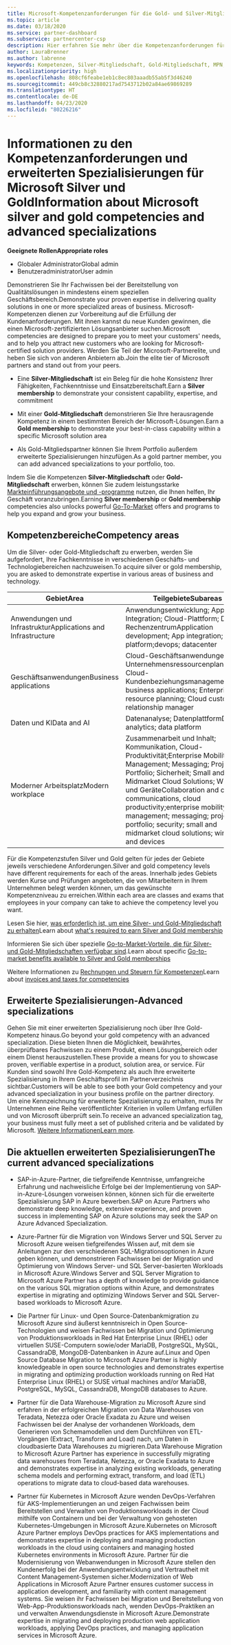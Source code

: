 ```yaml
---
title: Microsoft-Kompetenzanforderungen für die Gold- und Silver-Mitgliedschaft | Partner Center
ms.topic: article
ms.date: 03/18/2020
ms.service: partner-dashboard
ms.subservice: partnercenter-csp
description: Hier erfahren Sie mehr über die Kompetenzanforderungen für die Mitgliedschaftsstufen Silver und Gold.
author: LauraBrenner
ms.author: labrenne
keywords: Kompetenzen, Silver-Mitgliedschaft, Gold-Mitgliedschaft, MPN, MAPS, Kenntnisse, Microsoft Partner Network, Network Mitgliedschaft, erweiterte Spezialisierung
ms.localizationpriority: high
ms.openlocfilehash: 808cf6feabe1eb1c8ec803aaadb55ab5f3d46240
ms.sourcegitcommit: 449cb8c32880217ad7543712b02a84ae69869289
ms.translationtype: HT
ms.contentlocale: de-DE
ms.lasthandoff: 04/23/2020
ms.locfileid: "80226216"
---
```

# <a name="information-about-microsoft-silver-and-gold-competencies-and-advanced-specializations"></a><span data-ttu-id="cf661-104">Informationen zu den Kompetenzanforderungen und erweiterten Spezialisierungen für Microsoft Silver und Gold</span><span class="sxs-lookup"><span data-stu-id="cf661-104">Information about Microsoft silver and gold competencies and advanced specializations</span></span>

<span data-ttu-id="cf661-105">**Geeignete Rollen**</span><span class="sxs-lookup"><span data-stu-id="cf661-105">**Appropriate roles**</span></span>
-    <span data-ttu-id="cf661-106">Globaler Administrator</span><span class="sxs-lookup"><span data-stu-id="cf661-106">Global admin</span></span>
-    <span data-ttu-id="cf661-107">Benutzeradministrator</span><span class="sxs-lookup"><span data-stu-id="cf661-107">User admin</span></span>

<span data-ttu-id="cf661-108">Demonstrieren Sie Ihr Fachwissen bei der Bereitstellung von Qualitätslösungen in mindestens einem speziellen Geschäftsbereich.</span><span class="sxs-lookup"><span data-stu-id="cf661-108">Demonstrate your proven expertise in delivering quality solutions in one or more specialized areas of business.</span></span> <span data-ttu-id="cf661-109">Microsoft-Kompetenzen dienen zur Vorbereitung auf die Erfüllung der Kundenanforderungen. Mit ihnen kannst du neue Kunden gewinnen, die einen Microsoft-zertifizierten Lösungsanbieter suchen.</span><span class="sxs-lookup"><span data-stu-id="cf661-109">Microsoft competencies are designed to prepare you to meet your customers' needs, and to help you attract new customers who are looking for Microsoft-certified solution providers.</span></span> <span data-ttu-id="cf661-110">Werden Sie Teil der Microsoft-Partnerelite, und heben Sie sich von anderen Anbietern ab.</span><span class="sxs-lookup"><span data-stu-id="cf661-110">Join the elite tier of Microsoft partners and stand out from your peers.</span></span>

- <span data-ttu-id="cf661-111">Eine **Silver-Mitgliedschaft** ist ein Beleg für die hohe Konsistenz Ihrer Fähigkeiten, Fachkenntnisse und Einsatzbereitschaft.</span><span class="sxs-lookup"><span data-stu-id="cf661-111">Earn a **Silver membership** to demonstrate your consistent capability, expertise, and commitment</span></span>

- <span data-ttu-id="cf661-112">Mit einer **Gold-Mitgliedschaft** demonstrieren Sie Ihre herausragende Kompetenz in einem bestimmten Bereich der Microsoft-Lösungen.</span><span class="sxs-lookup"><span data-stu-id="cf661-112">Earn a **Gold membership** to demonstrate your best-in-class capability within a specific Microsoft solution area</span></span>

- <span data-ttu-id="cf661-113">Als Gold-Mitgliedspartner können Sie Ihrem Portfolio außerdem erweiterte Spezialisierungen hinzufügen.</span><span class="sxs-lookup"><span data-stu-id="cf661-113">As a gold partner member, you can add advanced specializations to your portfolio, too.</span></span>

<span data-ttu-id="cf661-114">Indem Sie die Kompetenzen **Silver-Mitgliedschaft** oder **Gold-Mitgliedschaft** erwerben, können Sie zudem leistungsstarke [Markteinführungsangebote und -programme](mpn-learn-about-go-to-market-benefits.md) nutzen, die Ihnen helfen, Ihr Geschäft voranzubringen.</span><span class="sxs-lookup"><span data-stu-id="cf661-114">Earning **Silver membership** or **Gold membership** competencies also unlocks powerful [Go-To-Market](mpn-learn-about-go-to-market-benefits.md) offers and programs to help you expand and grow your business.</span></span>

## <a name="competency-areas"></a><span data-ttu-id="cf661-115">Kompetenzbereiche</span><span class="sxs-lookup"><span data-stu-id="cf661-115">Competency areas</span></span>

<span data-ttu-id="cf661-116">Um die Silver- oder Gold-Mitgliedschaft zu erwerben, werden Sie aufgefordert, Ihre Fachkenntnisse in verschiedenen Geschäfts- und Technologiebereichen nachzuweisen.</span><span class="sxs-lookup"><span data-stu-id="cf661-116">To acquire silver or gold membership, you are asked to demonstrate expertise in various areas of business and technology.</span></span>

|<span data-ttu-id="cf661-117">**Gebiet**</span><span class="sxs-lookup"><span data-stu-id="cf661-117">**Area**</span></span>            |<span data-ttu-id="cf661-118">**Teilgebiete**</span><span class="sxs-lookup"><span data-stu-id="cf661-118">**Subareas**</span></span>                    |
|--------------------|--------------------------------|
|<span data-ttu-id="cf661-119">Anwendungen und Infrastruktur</span><span class="sxs-lookup"><span data-stu-id="cf661-119">Applications and Infrastructure</span></span>|<span data-ttu-id="cf661-120">Anwendungsentwicklung; App-Integration; Cloud-Plattform; DevOps; Rechenzentrum</span><span class="sxs-lookup"><span data-stu-id="cf661-120">Application development; App integration; Cloud platform;devops; datacenter</span></span>|
|<span data-ttu-id="cf661-121">Geschäftsanwendungen</span><span class="sxs-lookup"><span data-stu-id="cf661-121">Business applications</span></span> |<span data-ttu-id="cf661-122">Cloud-Geschäftsanwendungen; Unternehmensressourcenplanung; Cloud-Kundenbeziehungsmanagement</span><span class="sxs-lookup"><span data-stu-id="cf661-122">Cloud business applications; Enterprise resource planning; Cloud customer relationship manager</span></span>|
|<span data-ttu-id="cf661-123">Daten und KI</span><span class="sxs-lookup"><span data-stu-id="cf661-123">Data and AI</span></span>|<span data-ttu-id="cf661-124">Datenanalyse; Datenplattform</span><span class="sxs-lookup"><span data-stu-id="cf661-124">Data analytics; data platform</span></span>|
|<span data-ttu-id="cf661-125">Moderner Arbeitsplatz</span><span class="sxs-lookup"><span data-stu-id="cf661-125">Modern workplace</span></span>| <span data-ttu-id="cf661-126">Zusammenarbeit und Inhalt; Kommunikation, Cloud-Produktivität;Enterprise Mobility Management; Messaging; Projekt und Portfolio; Sicherheit; Small and Midmarket Cloud Solutions; Windows und Geräte</span><span class="sxs-lookup"><span data-stu-id="cf661-126">Collaboration and content; communications, cloud productivity;enterprise mobility management; messaging; project and portfolio; security; small and midmarket cloud solutions; windows and devices</span></span>|

<span data-ttu-id="cf661-127">Für die Kompetenzstufen Silver und Gold gelten für jedes der Gebiete jeweils verschiedene Anforderungen.</span><span class="sxs-lookup"><span data-stu-id="cf661-127">Silver and gold competency levels have different requirements for each of the areas.</span></span> <span data-ttu-id="cf661-128">Innerhalb jedes Gebiets werden Kurse und Prüfungen angeboten, die von Mitarbeitern in Ihrem Unternehmen belegt werden können, um das gewünschte Kompetenzniveau zu erreichen.</span><span class="sxs-lookup"><span data-stu-id="cf661-128">Within each area are classes and exams that employees in your company can take to achieve the competency level you want.</span></span>


<span data-ttu-id="cf661-129">Lesen Sie hier, [was erforderlich ist, um eine Silver- und Gold-Mitgliedschaft zu erhalten](https://partner.microsoft.com/membership/competencies)</span><span class="sxs-lookup"><span data-stu-id="cf661-129">Learn about [what's required to earn Silver and Gold membership](https://partner.microsoft.com/membership/competencies)</span></span>

<span data-ttu-id="cf661-130">Informieren Sie sich über spezielle [Go-to-Market-Vorteile, die für Silver- und Gold-Mitgliedschaften verfügbar sind](mpn-learn-about-go-to-market-benefits.md).</span><span class="sxs-lookup"><span data-stu-id="cf661-130">Learn about specific [Go-to-market benefits available to Silver and Gold memberships](mpn-learn-about-go-to-market-benefits.md)</span></span> 

<span data-ttu-id="cf661-131">Weitere Informationen zu [Rechnungen und Steuern für Kompetenzen](mpn-view-print-maps-invoice.md)</span><span class="sxs-lookup"><span data-stu-id="cf661-131">Learn about [invoices and taxes for competencies](mpn-view-print-maps-invoice.md)</span></span>

## <a name="advanced-specializations"></a><span data-ttu-id="cf661-132">Erweiterte Spezialisierungen-</span><span class="sxs-lookup"><span data-stu-id="cf661-132">Advanced specializations</span></span>

<span data-ttu-id="cf661-133">Gehen Sie mit einer erweiterten Spezialisierung noch über Ihre Gold-Kompetenz hinaus.</span><span class="sxs-lookup"><span data-stu-id="cf661-133">Go beyond your gold competency with an advanced specialization.</span></span> <span data-ttu-id="cf661-134">Diese bieten Ihnen die Möglichkeit, bewährtes, überprüfbares Fachwissen zu einem Produkt, einem Lösungsbereich oder einem Dienst herauszustellen.</span><span class="sxs-lookup"><span data-stu-id="cf661-134">These provide a means for you to showcase proven, verifiable expertise in a product, solution area, or service.</span></span> <span data-ttu-id="cf661-135">Für Kunden sind sowohl Ihre Gold-Kompetenz als auch Ihre erweiterte Spezialisierung in Ihrem Geschäftsprofil im Partnerverzeichnis sichtbar.</span><span class="sxs-lookup"><span data-stu-id="cf661-135">Customers will be able to see both your Gold competency and your advanced specialization in your business profile on the partner directory.</span></span> <span data-ttu-id="cf661-136">Um eine Kennzeichnung für erweiterte Spezialisierung zu erhalten, muss Ihr Unternehmen eine Reihe veröffentlichter Kriterien in vollem Umfang erfüllen und von Microsoft überprüft sein.</span><span class="sxs-lookup"><span data-stu-id="cf661-136">To receive an advanced specialization tag, your business must fully meet a set of published criteria and be validated by Microsoft.</span></span> <span data-ttu-id="cf661-137">[Weitere Informationen](https://partner.microsoft.com/membership/competencies#tab-content-2)</span><span class="sxs-lookup"><span data-stu-id="cf661-137">[Learn more](https://partner.microsoft.com/membership/competencies#tab-content-2).</span></span> 

## <a name="the-current-advanced-specializations"></a><span data-ttu-id="cf661-138">Die aktuellen erweiterten Spezialisierungen</span><span class="sxs-lookup"><span data-stu-id="cf661-138">The current advanced specializations</span></span>

- <span data-ttu-id="cf661-139">SAP-in-Azure-Partner, die tiefgreifende Kenntnisse, umfangreiche Erfahrung und nachweisliche Erfolge bei der Implementierung von SAP-in-Azure-Lösungen vorweisen können, können sich für die erweiterte Spezialisierung SAP in Azure bewerben.</span><span class="sxs-lookup"><span data-stu-id="cf661-139">SAP on Azure Partners who demonstrate deep knowledge, extensive experience, and proven success in implementing SAP on Azure solutions may seek the SAP on Azure Advanced Specialization.</span></span>

- <span data-ttu-id="cf661-140">Azure-Partner für die Migration von Windows Server und SQL Server zu Microsoft Azure weisen tiefgreifendes Wissen auf, mit dem sie Anleitungen zur den verschiedenen SQL-Migrationsoptionen in Azure geben können, und demonstrieren Fachwissen bei der Migration und Optimierung von Windows Server- und SQL Server-basierten Workloads in Microsoft Azure.</span><span class="sxs-lookup"><span data-stu-id="cf661-140">Windows Server and SQL Server Migration to Microsoft Azure Partner has a depth of knowledge to provide guidance on the various SQL migration options within Azure, and demonstrates expertise in migrating and optimizing Windows Server and SQL Server-based workloads to Microsoft Azure.</span></span> 

- <span data-ttu-id="cf661-141">Die Partner für Linux- und Open Source-Datenbankmigration zu Microsoft Azure sind äußerst kenntnisreich in Open Source-Technologien und weisen Fachwissen bei Migration und Optimierung von Produktionsworkloads in Red Hat Enterprise Linux (RHEL) oder virtuellen SUSE-Computern sowie/oder MariaDB, PostgreSQL, MySQL, CassandraDB, MongoDB-Datenbanken in Azure auf.</span><span class="sxs-lookup"><span data-stu-id="cf661-141">Linux and Open Source Database Migration to Microsoft Azure Partner is highly knowledgeable in open source technologies and demonstrates expertise in migrating and optimizing production workloads running on Red Hat Enterprise Linux (RHEL) or SUSE virtual machines and/or MariaDB, PostgreSQL, MySQL, CassandraDB, MongoDB databases to Azure.</span></span>

- <span data-ttu-id="cf661-142">Partner für die Data Warehouse-Migration zu Microsoft Azure sind erfahren in der erfolgreichen Migration von Data Warehouses von Teradata, Netezza oder Oracle Exadata zu Azure und weisen Fachwissen bei der Analyse der vorhandenen Workloads, dem Generieren von Schemamodellen und dem Durchführen von ETL-Vorgängen (Extract, Transform and Load) nach, um Daten in cloudbasierte Data Warehouses zu migrieren.</span><span class="sxs-lookup"><span data-stu-id="cf661-142">Data Warehouse Migration to Microsoft Azure Partner has experience in successfully migrating data warehouses from Teradata, Netezza, or Oracle Exadata to Azure and demonstrates expertise in analyzing existing workloads, generating schema models and performing extract, transform, and load (ETL) operations to migrate data to cloud-based data warehouses.</span></span>

- <span data-ttu-id="cf661-143">Partner für Kubernetes in Microsoft Azure wenden DevOps-Verfahren für AKS-Implementierungen an und zeigen Fachwissen beim Bereitstellen und Verwalten von Produktionsworkloads in der Cloud mithilfe von Containern und bei der Verwaltung von gehosteten Kubernetes-Umgebungen in Microsoft Azure.</span><span class="sxs-lookup"><span data-stu-id="cf661-143">Kubernetes on Microsoft Azure Partner employs DevOps practices for AKS implementations and demonstrates expertise in deploying and managing production workloads in the cloud using containers and managing hosted Kubernetes environments in Microsoft Azure.</span></span>
<span data-ttu-id="cf661-144">Partner für die Modernisierung von Webanwendungen in Microsoft Azure stellen den Kundenerfolg bei der Anwendungsentwicklung und Vertrautheit mit Content Management-Systemen sicher.</span><span class="sxs-lookup"><span data-stu-id="cf661-144">Modernization of Web Applications in Microsoft Azure Partner ensures customer success in application development, and familiarity with content management systems.</span></span> <span data-ttu-id="cf661-145">Sie weisen ihr Fachwissen bei Migration und Bereitstellung von Web-App-Produktionsworkloads nach, wenden DevOps-Praktiken an und verwalten Anwendungsdienste in Microsoft Azure.</span><span class="sxs-lookup"><span data-stu-id="cf661-145">Demonstrate expertise in migrating and deploying production web application workloads, applying DevOps practices, and managing application services in Microsoft Azure.</span></span>
